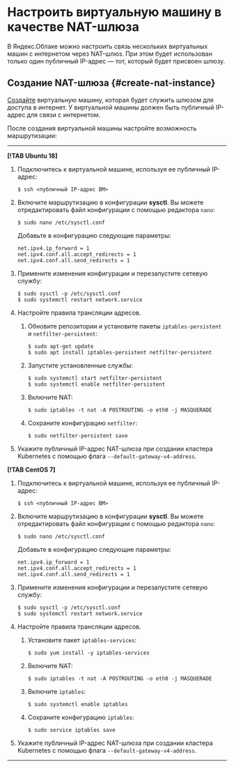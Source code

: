 # Настроить виртуальную машину в качестве NAT-шлюза

В Яндекс.Облаке можно настроить связь нескольких виртуальных машин с интернетом через NAT-шлюз. При этом будет использован только один публичный IP-адрес — тот, который будет присвоен шлюзу.

## Создание NAT-шлюза {#create-nat-instance}

[Создайте](../../compute/quickstart/quick-create-linux.md) виртуальную машину, которая будет служить шлюзом для доступа в интернет. У виртуальной машины должен быть публичный IP-адрес для связи с интернетом.

После создания виртуальной машины настройте возможность маршрутизации:

---

**[!TAB Ubuntu 18]**

1. Подключитесь к виртуальной машине, используя ее публичный IP-адрес:

   ```
   $ ssh <публичный IP-адрес ВМ>
   ```

1. Включите маршрутизацию в конфигурации **sysctl**. Вы можете отредактировать файл конфигурации с помощью редактора `nano`:

   ```
   $ sudo nano /etc/sysctl.conf
   ```

   Добавьте в конфигурацию следующие параметры:

   ```
   net.ipv4.ip_forward = 1
   net.ipv4.conf.all.accept_redirects = 1
   net.ipv4.conf.all.send_redirects = 1
   ```

1. Примените изменения конфигурации и перезапустите сетевую службу:

   ```
   $ sudo sysctl -p /etc/sysctl.conf
   $ sudo systemctl restart network.service
   ```

1. Настройте правила трансляции адресов.
   1. Обновите репозитории и установите пакеты `iptables-persistent` и `netfilter-persistent`:

      ```
      $ sudo apt-get update
      $ sudo apt install iptables-persistent netfilter-persistent 
      ```
   
   1. Запустите установленные службы:

      ```
      $ sudo systemctl start netfilter-persistent 
      $ sudo systemctl enable netfilter-persistent
      ```
   
   1. Включите NAT:

      ```
      $ sudo iptables -t nat -A POSTROUTING -o eth0 -j MASQUERADE
      ```
   
   1. Сохраните конфигурацию `netfilter`:

      ```
      $ sudo netfilter-persistent save
      ```
      
1. Укажите публичный IP-адрес NAT-шлюза при создании кластера Kubernetes с помощью флага `--default-gateway-v4-address`.      

**[!TAB CentOS 7]**

1. Подключитесь к виртуальной машине, используя ее публичный IP-адрес:

   ```
   $ ssh <публичный IP-адрес ВМ>
   ```

1. Включите маршрутизацию в конфигурации **sysctl**. Вы можете отредактировать файл конфигурации с помощью редактора `nano`:

   ```
   $ sudo nano /etc/sysctl.conf
   ```

   Добавьте в конфигурацию следующие параметры:

   ```
   net.ipv4.ip_forward = 1
   net.ipv4.conf.all.accept_redirects = 1
   net.ipv4.conf.all.send_redirects = 1
   ```

1. Примените изменения конфигурации и перезапустите сетевую службу:

   ```
   $ sudo sysctl -p /etc/sysctl.conf
   $ sudo systemctl restart network.service
   ```

1. Настройте правила трансляции адресов.

   1. Установите пакет `iptables-services`:

      ```
      $ sudo yum install -y iptables-services 
      ```
   
   1. Включите NAT:

      ```
      $ sudo iptables -t nat -A POSTROUTING -o eth0 -j MASQUERADE
      ```

   1. Включите `iptables`:

      ```
      $ sudo systemctl enable iptables
      ```

   1. Сохраните конфигурацию `iptables`:

      ```
      $ sudo service iptables save
      ```
      
1. Укажите публичный IP-адрес NAT-шлюза при создании кластера Kubernetes с помощью флага `--default-gateway-v4-address`.     

---
